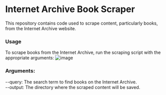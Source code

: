 # Internet Archive Book Scraper

This repository contains code used to scrape content, particularly books, from the Internet Archive website.

### Usage
To scrape books from the Internet Archive, run the scraping script with the appropriate arguments:
![image](https://github.com/user-attachments/assets/a4b8bdd8-dffa-434d-b1fa-b549e0c301a3)

### Arguments:
--query: The search term to find books on the Internet Archive. <br>
--output: The directory where the scraped content will be saved. <br>
